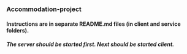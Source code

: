 ### Accommodation-project

#### Instructions are in separate README.md files (in client and service folders).

##### The server should be started first. Next should be started client.
